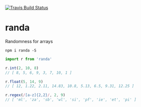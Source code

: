 [![Travis Build
Status](https://img.shields.io/travis/indatawetrust/randa.svg)](https://travis-ci.org/indatawetrust/randa)

# randa
Randomness for arrays

```
npm i randa -S
```

```js
import r from 'randa'

r.int(2, 10, 8)
// [ 8, 5, 6, 9, 3, 7, 10, 1 ]

r.float(5, 14, 9)
// [ 12, 1.22, 2.11, 14.83, 10.8, 5.13, 6.5, 9.31, 12.25 ]

r.regex(/[a-z]{2,2}/, 2, 9)
// [ 'ml', 'za', 'sb', 'wl', 'si', 'pf', 'ie', 'et', 'pi' ]
```

